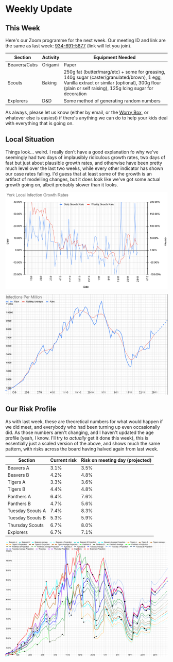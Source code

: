 # Weekly Update

## This Week

Here's our Zoom programme for the next week. Our meeting ID and link are the same as last week: [934-691-5877](https://zoom.us/j/9346915877) (link will let you join).


|Section | Activity | Equipment Needed |
| --- | --- | --- |
| Beavers/Cubs | Origami | Paper |
| Scouts | Baking | 250g fat (butter/marg/etc) + some for greasing, 140g sugar (caster/granulated/brown), 1 egg, Vanilla extract or similar (optional), 300g flour (plain or self raising), 125g Icing sugar for decoration |
| Explorers | D&D | Some method of generating random numbers |

As always, please let us know (either by email, or the [Worry Box](https://stchadsscouts.com/worrybox), or whatever else is easiest) if there's anything we can do to help your kids deal with everything that is going on. 

## Local Situation

Things look... weird. I really don't have a good explanation fo why we've seemingly had two days of implausibly ridiculous growth rates, two days of fast but just about plausible growth rates, and otherwise have been pretty much level over the last two weeks, while every other indicator has shown our case rates falling. I'd guess that at least some of the growth is an artifact of modelling changes, but it does look like we've got some actual growth going on, albeit probably slower than it looks. 

![Infection Rate Graph](g141.png)


![Growth Rate Graph](g142.png)

## Our Risk Profile

As with last week, these are theoretical numbers for what would happen if we did meet, and everybody who had been turning up even occasionally did. As those numbers aren't changing, and I haven't updated the age profile (yeah, I know. I'll try to *actually* get it done this week), this is essentially just a scaled version of the above, and shows much the same pattern, with risks across the board having halved again from last week.

| Section  | Current risk | Risk on meeting day (projected) |
| --- | --- | --- | 
| Beavers A  | 3.1% | 3.5% |
| Beavers B | 4.2% | 4.8% |
| Tigers A | 3.3% | 3.6% |
| Tigers B | 4.4% | 4.8% |
| Panthers A | 6.4% | 7.6% |
| Panthers B | 4.7% | 5.6% |
| Tuesday Scouts A | 7.4% | 8.3% |
| Tuesday Scouts B | 5.3% | 5.9% |
| Thursday Scouts | 6.7% | 8.0% |
| Explorers | 6.7% | 7.1% |

![Our Risk Graph](g143.png)
